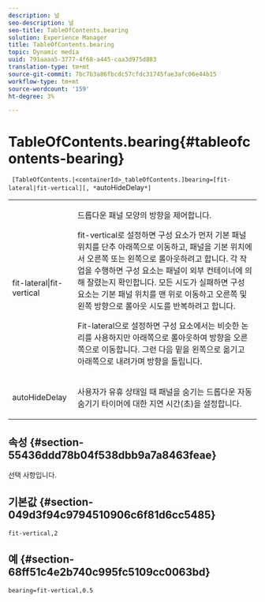 ```yaml
---
description: 널
seo-description: 널
seo-title: TableOfContents.bearing
solution: Experience Manager
title: TableOfContents.bearing
topic: Dynamic media
uuid: 791aaaa5-3777-4f68-a445-caa3d975d883
translation-type: tm+mt
source-git-commit: 7bc7b3a86fbcdc57cfdc31745fae3afc06e44b15
workflow-type: tm+mt
source-wordcount: '159'
ht-degree: 3%

---
```



# TableOfContents.bearing{#tableofcontents-bearing}

` [TableOfContents.|<containerId>_tableOfContents.]bearing=[fit-lateral|fit-vertical][, *`autoHideDelay`*]`

<table id="table_5151E6EA076C4AAD8D952A09E1F17C44"> 
 <tbody> 
  <tr> 
   <td> <p> <span class="codeph"> fit-lateral|fit-vertical</span> </p> </td> 
   <td> <p> 드롭다운 패널 모양의 방향을 제어합니다. </p> <p><span class="codeph"> fit-vertical</span>로 설정하면 구성 요소가 먼저 기본 패널 위치를 단추 아래쪽으로 이동하고, 패널을 기본 위치에서 오른쪽 또는 왼쪽으로 롤아웃하려고 합니다. 각 작업을 수행하면 구성 요소는 패널이 외부 컨테이너에 의해 잘렸는지 확인합니다. 모든 시도가 실패하면 구성 요소는 기본 패널 위치를 맨 위로 이동하고 오른쪽 및 왼쪽 방향으로 롤아웃 시도를 반복하려고 합니다. </p> <p><span class="codeph"> Fit-lateral</span>으로 설정하면 구성 요소에서는 비슷한 논리를 사용하지만 아래쪽으로 롤아웃하여 방향을 오른쪽으로 이동합니다. 그런 다음 밑을 왼쪽으로 옮기고 아래쪽으로 내려가며 방향을 돌립니다. </p> </td> 
  </tr> 
  <tr> 
   <td> <p> <span class="codeph"><span class="varname"> autoHideDelay</span></span> </p> </td> 
   <td> <p> 사용자가 유휴 상태일 때 패널을 숨기는 드롭다운 자동 숨기기 타이머에 대한 지연 시간(초)을 설정합니다. </p> </td> 
  </tr> 
 </tbody> 
</table>

## 속성 {#section-55436ddd78b04f538dbb9a7a8463feae}

선택 사항입니다.

## 기본값 {#section-049d3f94c9794510906c6f81d6cc5485}

`fit-vertical,2`

## 예 {#section-68ff51c4e2b740c995fc5109cc0063bd}

`bearing=fit-vertical,0.5`
